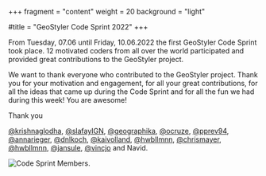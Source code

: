 +++
fragment = "content"
weight = 20
background = "light"

#title = "GeoStyler Code Sprint 2022"
+++

From Tuesday, 07.06 until Friday, 10.06.2022 the first GeoStyler Code Sprint took place. 12 motivated coders from all over the world participated and provided great contributions to the GeoStyler project.

We want to thank everyone who contributed to the GeoStyler project. Thank you for your motivation and engagement, for all your great contributions, for all the ideas that came up during the Code Sprint and for all the fun we had during this week! You are awesome!

Thank you 

[@krishnaglodha](https://github.com/krishnaglodha),
[@slafayIGN](https://github.com/slafayIGN),
[@geographika](https://github.com/geographika),
[@ocruze](https://github.com/ocruze),
[@pprev94](https://github.com/pprev94),
[@annarieger](https://github.com/annarieger),
[@dnlkoch](https://github.com/dnlkoch),
[@kaivolland](https://github.com/kaivolland),
[@hwbllmnn](https://github.com/hwbllmnn),
[@chrismayer](https://github.com/chrismayer),
[@hwbllmnn](https://github.com/hwbllmnn),
[@jansule](https://github.com/jansule),
[@vincjo](https://github.com/vincjo)
and Navid.

![Code Sprint Members](/images/geostyler-codesprint-members.png).
